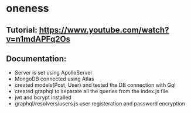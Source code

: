 # oneness

## Tutorial: https://www.youtube.com/watch?v=n1mdAPFq2Os  


##  Documentation:  
- Server is set using ApolloServer  
- MongoDB connected using Atlas
- created models(Post, User) and tested the DB connection with Gql
- created graphql to separate all the queries from the index.js file
- jwt and bcrypt installed
- graphql/resolvers/users.js user registeration and password encryption 
